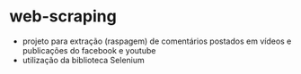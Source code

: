 # web-scraping

- projeto para extração (raspagem) de comentários postados em vídeos e publicações do facebook e youtube
- utilização da biblioteca Selenium
